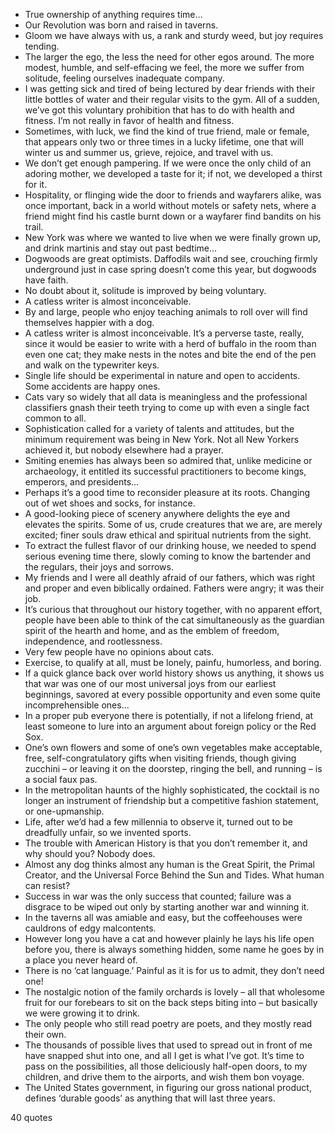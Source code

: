  - True ownership of anything requires time...
 - Our Revolution was born and raised in taverns.
 - Gloom we have always with us, a rank and sturdy weed, but joy requires tending.
 - The larger the ego, the less the need for other egos around. The more modest, humble, and self-effacing we feel, the more we suffer from solitude, feeling ourselves inadequate company.
 - I was getting sick and tired of being lectured by dear friends with their little bottles of water and their regular visits to the gym. All of a sudden, we’ve got this voluntary prohibition that has to do with health and fitness. I’m not really in favor of health and fitness.
 - Sometimes, with luck, we find the kind of true friend, male or female, that appears only two or three times in a lucky lifetime, one that will winter us and summer us, grieve, rejoice, and travel with us.
 - We don’t get enough pampering. If we were once the only child of an adoring mother, we developed a taste for it; if not, we developed a thirst for it.
 - Hospitality, or flinging wide the door to friends and wayfarers alike, was once important, back in a world without motels or safety nets, where a friend might find his castle burnt down or a wayfarer find bandits on his trail.
 - New York was where we wanted to live when we were finally grown up, and drink martinis and stay out past bedtime...
 - Dogwoods are great optimists. Daffodils wait and see, crouching firmly underground just in case spring doesn’t come this year, but dogwoods have faith.
 - No doubt about it, solitude is improved by being voluntary.
 - A catless writer is almost inconceivable.
 - By and large, people who enjoy teaching animals to roll over will find themselves happier with a dog.
 - A catless writer is almost inconceivable. It’s a perverse taste, really, since it would be easier to write with a herd of buffalo in the room than even one cat; they make nests in the notes and bite the end of the pen and walk on the typewriter keys.
 - Single life should be experimental in nature and open to accidents. Some accidents are happy ones.
 - Cats vary so widely that all data is meaningless and the professional classifiers gnash their teeth trying to come up with even a single fact common to all.
 - Sophistication called for a variety of talents and attitudes, but the minimum requirement was being in New York. Not all New Yorkers achieved it, but nobody elsewhere had a prayer.
 - Smiting enemies has always been so admired that, unlike medicine or archaeology, it entitled its successful practitioners to become kings, emperors, and presidents...
 - Perhaps it’s a good time to reconsider pleasure at its roots. Changing out of wet shoes and socks, for instance.
 - A good-looking piece of scenery anywhere delights the eye and elevates the spirits. Some of us, crude creatures that we are, are merely excited; finer souls draw ethical and spiritual nutrients from the sight.
 - To extract the fullest flavor of our drinking house, we needed to spend serious evening time there, slowly coming to know the bartender and the regulars, their joys and sorrows.
 - My friends and I were all deathly afraid of our fathers, which was right and proper and even biblically ordained. Fathers were angry; it was their job.
 - It’s curious that throughout our history together, with no apparent effort, people have been able to think of the cat simultaneously as the guardian spirit of the hearth and home, and as the emblem of freedom, independence, and rootlessness.
 - Very few people have no opinions about cats.
 - Exercise, to qualify at all, must be lonely, painfu, humorless, and boring.
 - If a quick glance back over world history shows us anything, it shows us that war was one of our most universal joys from our earliest beginnings, savored at every possible opportunity and even some quite incomprehensible ones...
 - In a proper pub everyone there is potentially, if not a lifelong friend, at least someone to lure into an argument about foreign policy or the Red Sox.
 - One’s own flowers and some of one’s own vegetables make acceptable, free, self-congratulatory gifts when visiting friends, though giving zucchini – or leaving it on the doorstep, ringing the bell, and running – is a social faux pas.
 - In the metropolitan haunts of the highly sophisticated, the cocktail is no longer an instrument of friendship but a competitive fashion statement, or one-upmanship.
 - Life, after we’d had a few millennia to observe it, turned out to be dreadfully unfair, so we invented sports.
 - The trouble with American History is that you don’t remember it, and why should you? Nobody does.
 - Almost any dog thinks almost any human is the Great Spirit, the Primal Creator, and the Universal Force Behind the Sun and Tides. What human can resist?
 - Success in war was the only success that counted; failure was a disgrace to be wiped out only by starting another war and winning it.
 - In the taverns all was amiable and easy, but the coffeehouses were cauldrons of edgy malcontents.
 - However long you have a cat and however plainly he lays his life open before you, there is always something hidden, some name he goes by in a place you never heard of.
 - There is no ‘cat language.’ Painful as it is for us to admit, they don’t need one!
 - The nostalgic notion of the family orchards is lovely – all that wholesome fruit for our forebears to sit on the back steps biting into – but basically we were growing it to drink.
 - The only people who still read poetry are poets, and they mostly read their own.
 - The thousands of possible lives that used to spread out in front of me have snapped shut into one, and all I get is what I’ve got. It’s time to pass on the possibilities, all those deliciously half-open doors, to my children, and drive them to the airports, and wish them bon voyage.
 - The United States government, in figuring our gross national product, defines ‘durable goods’ as anything that will last three years.

40 quotes